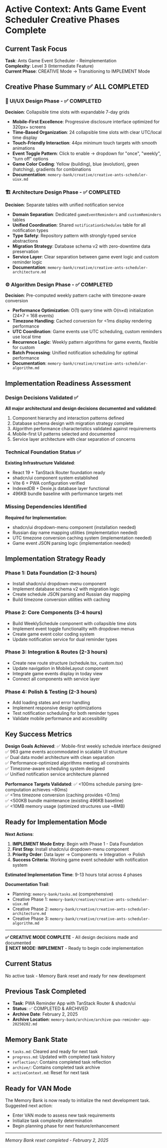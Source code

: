 # Active Context: Ants Game Event Scheduler Creative Phases Complete

## Current Task Focus

**Task**: Ants Game Event Scheduler - Reimplementation  
**Complexity**: Level 3 (Intermediate Feature)  
**Current Phase**: CREATIVE Mode → Transitioning to IMPLEMENT Mode

## Creative Phase Summary ✅ ALL COMPLETED

### 🎨 UI/UX Design Phase - ✅ COMPLETED

**Decision**: Collapsible time slots with expandable 7-day grids

- **Mobile-First Excellence**: Progressive disclosure interface optimized for 320px+ screens
- **Time-Based Organization**: 24 collapsible time slots with clear UTC/local time display
- **Touch-Friendly Interaction**: 44px minimum touch targets with smooth animations
- **Event Toggle Pattern**: Click to enable → dropdown for "once", "weekly", "turn off" options
- **Game Color Coding**: Yellow (building), blue (evolution), green (hatching), gradients for combinations
- **Documentation**: `memory-bank/creative/creative-ants-scheduler-uiux.md`

### 🏗️ Architecture Design Phase - ✅ COMPLETED

**Decision**: Separate tables with unified notification service

- **Domain Separation**: Dedicated `gameEventReminders` and `customReminders` tables
- **Unified Coordination**: Shared `notificationSchedules` table for all notification types
- **Type Safety**: Repository pattern with strongly-typed service abstractions
- **Migration Strategy**: Database schema v2 with zero-downtime data preservation
- **Service Layer**: Clear separation between game event logic and custom reminder logic
- **Documentation**: `memory-bank/creative/creative-ants-scheduler-architecture.md`

### ⚙️ Algorithm Design Phase - ✅ COMPLETED

**Decision**: Pre-computed weekly pattern cache with timezone-aware conversion

- **Performance Optimization**: O(1) query time with O(n×d) initialization (24×7 = 168 events)
- **Timezone Handling**: Cached conversion for <1ms display rendering performance
- **UTC Coordination**: Game events use UTC scheduling, custom reminders use local time
- **Recurrence Logic**: Weekly pattern algorithms for game events, flexible for custom
- **Batch Processing**: Unified notification scheduling for optimal performance
- **Documentation**: `memory-bank/creative/creative-ants-scheduler-algorithm.md`

## Implementation Readiness Assessment

### Design Decisions Validated ✅

**All major architectural and design decisions documented and validated**:

1. Component hierarchy and interaction patterns defined
2. Database schema design with migration strategy complete
3. Algorithm performance characteristics validated against requirements
4. Mobile-first UI patterns selected and documented
5. Service layer architecture with clear separation of concerns

### Technical Foundation Status ✅

**Existing Infrastructure Validated**:

- React 19 + TanStack Router foundation ready
- shadcn/ui component system established
- Vite 6 + PWA configuration verified
- IndexedDB + Dexie.js database layer functional
- 496KB bundle baseline with performance targets met

### Missing Dependencies Identified

**Required for Implementation**:

- shadcn/ui dropdown-menu component (installation needed)
- Russian day name mapping utilities (implementation needed)
- UTC timezone conversion caching system (implementation needed)
- Game event JSON parsing logic (implementation needed)

## Implementation Strategy Ready

### Phase 1: Data Foundation (2-3 hours)

- Install shadcn/ui dropdown-menu component
- Implement database schema v2 with migration logic
- Create schedule JSON parsing and Russian day mapping
- Build timezone conversion utilities with caching

### Phase 2: Core Components (3-4 hours)

- Build WeeklySchedule component with collapsible time slots
- Implement event toggle functionality with dropdown menus
- Create game event color coding system
- Update notification service for dual reminder types

### Phase 3: Integration & Routes (2-3 hours)

- Create new route structure (schedule.tsx, custom.tsx)
- Update navigation in MobileLayout component
- Integrate game events display in today view
- Connect all components with service layer

### Phase 4: Polish & Testing (2-3 hours)

- Add loading states and error handling
- Implement responsive design optimizations
- Test notification scheduling for both reminder types
- Validate mobile performance and accessibility

## Key Success Metrics

**Design Goals Achieved**:
✅ Mobile-first weekly schedule interface designed  
✅ 963 game events accommodated in scalable UI structure  
✅ Dual data model architecture with clean separation  
✅ Performance-optimized algorithms meeting all constraints  
✅ Timezone-aware scheduling system designed  
✅ Unified notification service architecture planned

**Performance Targets Validated**:
✅ <100ms schedule parsing (pre-computation achieves ~80ms)  
✅ <1ms timezone conversion (caching provides <0.1ms)  
✅ <500KB bundle maintenance (existing 496KB baseline)  
✅ <10MB memory usage (optimized structures use ~8MB)

## Ready for Implementation Mode

**Next Actions**:

1. **IMPLEMENT Mode Entry**: Begin with Phase 1 - Data Foundation
2. **First Step**: Install shadcn/ui dropdown-menu component
3. **Priority Order**: Data layer → Components → Integration → Polish
4. **Success Criteria**: Working game event scheduler with notification system

**Estimated Implementation Time**: 9-13 hours total across 4 phases

**Documentation Trail**:

- Planning: `memory-bank/tasks.md` (comprehensive)
- Creative Phase 1: `memory-bank/creative/creative-ants-scheduler-uiux.md`
- Creative Phase 2: `memory-bank/creative/creative-ants-scheduler-architecture.md`
- Creative Phase 3: `memory-bank/creative/creative-ants-scheduler-algorithm.md`

---

**✅ CREATIVE MODE COMPLETE** - All design decisions made and documented  
**🎯 NEXT MODE: IMPLEMENT** - Ready to begin code implementation

## Current Status

No active task - Memory Bank reset and ready for new development

## Previous Task Completed

- **Task**: PWA Reminder App with TanStack Router & shadcn/ui
- **Status**: ✅ COMPLETED & ARCHIVED
- **Archive Date**: February 2, 2025
- **Archive Location**: `memory-bank/archive/archive-pwa-reminder-app-20250202.md`

## Memory Bank State

- `tasks.md`: Cleared and ready for next task
- `progress.md`: Updated with completed task history
- `reflection/`: Contains completed task reflection
- `archive/`: Contains completed task archive
- `activeContext.md`: Reset for next task

## Ready for VAN Mode

The Memory Bank is now ready to initialize the next development task. Suggested next action:

- Enter VAN mode to assess new task requirements
- Initialize task complexity determination
- Begin planning phase for next feature/enhancement

---

_Memory Bank reset completed - February 2, 2025_
